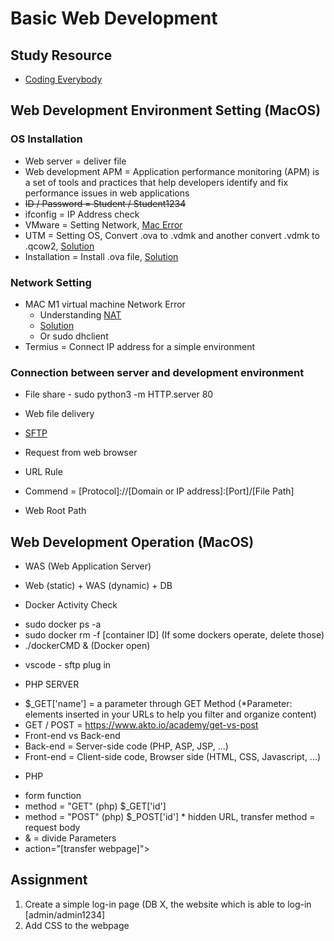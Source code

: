 # Basic Web Development

## Study Resource

* [Coding Everybody](https://www.opentutorials.org/course/1688/9331)

## Web Development Environment Setting (MacOS)

### OS Installation
* Web server = deliver file
* Web development APM = Application performance monitoring (APM) is a set of tools and practices that help developers identify and fix performance issues in web applications
* ~~ID / Password = Student / Student1234~~
* ifconfig = IP Address check
* VMware = Setting Network, [Mac Error](https://www.virtualbox.org/wiki/Testbuilds)
* UTM = Setting OS, Convert .ova to .vdmk and another convert .vdmk to .qcow2, [Solution](https://gist.github.com/tadhgboyle/a0c859b7d7c0a258593dc00cdc5006cc)
* Installation = Install .ova file, [Solution](https://www.youtube.com/watch?v=1suVXymrD0Q&ab_channel=SYSADMIN102%E2%84%A2)

### Network Setting
* MAC M1 virtual machine Network Error
  - Understanding [NAT](https://www.comptia.org/content/guides/what-is-network-address-translation)
  - [Solution](https://shape.host/resources/mastering-network-configuration-on-ubuntu-22-04-dhcp-and-static-ip-setup-for-single-and-multiple-nics)
  - Or sudo dhclient
* Termius = Connect IP address for a simple environment

### Connection between server and development environment
* File share - sudo python3 -m HTTP.server 80
* Web file delivery
* [SFTP](https://marketplace.visualstudio.com/items?itemName=Natizyskunk.sftp)
* Request from web browser

* URL Rule
- Commend = [Protocol]://[Domain or IP address]:[Port]/[File Path]
* Web Root Path

## Web Development Operation (MacOS)

* WAS (Web Application Server)
- Web (static) + WAS (dynamic) + DB

* Docker Activity Check
- sudo docker ps -a
- sudo docker rm -f [container ID] (If some dockers operate, delete those)
- ./dockerCMD & (Docker open)

* vscode - sftp plug in

* PHP SERVER
- $_GET['name'] = a parameter through GET Method (*Parameter: elements inserted in your URLs to help you filter and organize content)
- GET / POST = https://www.akto.io/academy/get-vs-post
- Front-end vs Back-end
- Back-end = Server-side code (PHP, ASP, JSP, ...)
- Front-end = Client-side code, Browser side (HTML, CSS, Javascript, ...)

* PHP
- form function
- method = "GET"            (php) $_GET['id']
- method = "POST"           (php) $_POST['id']      * hidden URL, transfer method = request body
- & = divide Parameters
- action="[transfer webpage]">

## Assignment
1. Create a simple log-in page (DB X, the website which is able to log-in [admin/admin1234]
2. Add CSS to the webpage
